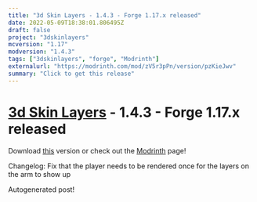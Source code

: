 ```yaml
---
title: "3d Skin Layers - 1.4.3 - Forge 1.17.x released"
date: 2022-05-09T18:38:01.806495Z
draft: false
project: "3dskinlayers"
mcversion: "1.17"
modversion: "1.4.3"
tags: ["3dskinlayers", "forge", "Modrinth"]
externalurl: "https://modrinth.com/mod/zV5r3pPn/version/pzKieJwv"
summary: "Click to get this release"
---
```

# [3d Skin Layers](/project/3dskinlayers) - 1.4.3 - Forge 1.17.x released
Download [this](https://modrinth.com/mod/zV5r3pPn/version/pzKieJwv) version or check out the [Modrinth](https://modrinth.com/mod/zV5r3pPn) page!

Changelog: Fix that the player needs to be rendered once for the layers on the arm to show up

Autogenerated post!
